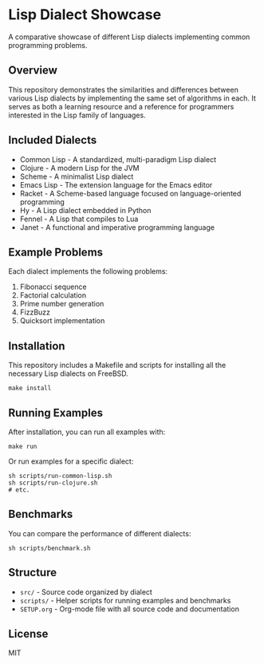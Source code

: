 # Lisp Dialect Showcase

A comparative showcase of different Lisp dialects implementing common programming problems.

## Overview

This repository demonstrates the similarities and differences between various Lisp dialects by implementing the same set of algorithms in each. It serves as both a learning resource and a reference for programmers interested in the Lisp family of languages.

## Included Dialects

- Common Lisp - A standardized, multi-paradigm Lisp dialect
- Clojure - A modern Lisp for the JVM
- Scheme - A minimalist Lisp dialect
- Emacs Lisp - The extension language for the Emacs editor
- Racket - A Scheme-based language focused on language-oriented programming
- Hy - A Lisp dialect embedded in Python
- Fennel - A Lisp that compiles to Lua
- Janet - A functional and imperative programming language

## Example Problems

Each dialect implements the following problems:

1. Fibonacci sequence
2. Factorial calculation
3. Prime number generation
4. FizzBuzz
5. Quicksort implementation

## Installation

This repository includes a Makefile and scripts for installing all the necessary Lisp dialects on FreeBSD.

```
make install
```

## Running Examples

After installation, you can run all examples with:

```
make run
```

Or run examples for a specific dialect:

```
sh scripts/run-common-lisp.sh
sh scripts/run-clojure.sh
# etc.
```

## Benchmarks

You can compare the performance of different dialects:

```
sh scripts/benchmark.sh
```

## Structure

- `src/` - Source code organized by dialect
- `scripts/` - Helper scripts for running examples and benchmarks
- `SETUP.org` - Org-mode file with all source code and documentation

## License

MIT
